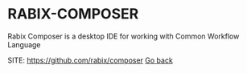 # RABIX-COMPOSER
 
 Rabix Composer is a desktop IDE for working with Common Workflow Language
 
 SITE: https://github.com/rabix/composer
 [Go back](https://portable-linux-apps.github.io/apps.html)
